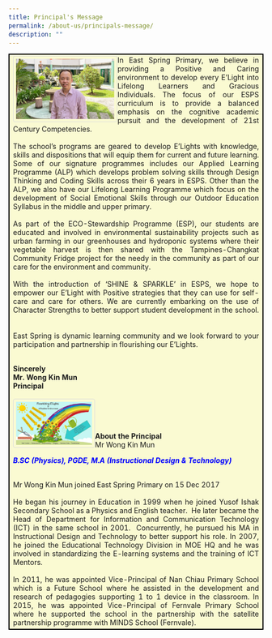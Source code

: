 ```yaml
---
title: Principal's Message
permalink: /about-us/principals-message/
description: ""
---
```

<style>
table, th, td {
  border: 1px solid black;
  border-collapse: collapse;
  background-color: lightgoldenrodyellow;
	text-align: justify;
}
.container {
  position: left;
  width: 40%;
}
img {
  border: 1px solid #ddd;
  border-radius: 4px;
  padding: 5px;
  width: 150px;
	  background-repeat: no-repeat;
  background-size: 200px 50px;
}
img {
  float: left;
}

/* Solid border */
hr.solid {
  border-top: 3px solid #bbb;
}
</style>


<table style="width:100%">
  <tbody>
<tr>
<td> <div class="container">
<img style="width:100%" class="image" alt="Avatar" src="/images/mr%20wong%20garden.jpg">
</div>
In East Spring Primary, we believe in providing a Positive and Caring environment to develop every E’Light into Lifelong Learners and Gracious Individuals. The focus of our ESPS curriculum is to provide a balanced emphasis on the cognitive academic pursuit and the development of 21st Century Competencies.&nbsp;
<br><br>
The school’s programs are geared to develop E’Lights with knowledge, skills and dispositions that will equip them for current and future learning. Some of our signature programmes includes our Applied Learning Programme (ALP) which develops problem solving skills through Design Thinking and Coding Skills across their 6 years in ESPS. Other than the ALP, we also have our Lifelong Learning Programme which focus on the development of Social Emotional Skills through our Outdoor Education Syllabus in the middle and upper primary.
<br><br>
As part of the ECO-Stewardship Programme (ESP), our students are educated and involved in environmental sustainability projects such as urban farming in our greenhouses and hydroponic systems where their vegetable harvest is then shared with the Tampines-Changkat Community Fridge project for the needy in the community as part of our care for the environment and community.&nbsp;&nbsp;&nbsp; &nbsp;
<br><br>
With the introduction of ‘SHINE &amp; SPARKLE’ in ESPS, we hope to empower our E’Light with Positive strategies that they can use for self-care and care for others. We are currently embarking on the use of Character Strengths to better support student development in the school. &nbsp;
<br><br>
East Spring is dynamic learning community and we look forward to your participation and partnership in flourishing our E’Lights. 
<br><br>

<b>Sincerely<br>
Mr. Wong Kin Mun<br>
	Principal</b><br><br>
<img src="/images/positive%20environment.jpeg">
	<br>
<br>

<br><b>About the Principal</b><br>
Mr Wong Kin Mun<br>

<p style="color:blue">	<b><i>B.SC (Physics), PGDE, M.A (Instructional Design &amp; Technology)</i></b></p>
<br>
Mr Wong Kin Mun joined East Spring Primary on 15 Dec 2017
<br><br>
He began his journey in Education in 1999 when he joined Yusof Ishak Secondary School as a Physics and English teacher.&nbsp; He later became the Head of Department for Information and Communication Technology (ICT) in the same school in 2001.&nbsp; Concurrently, he pursued his MA in Instructional Design and Technology to better support his role. In 2007, he joined the Educational Technology Division in MOE HQ and he was involved in standardizing the E-learning systems and the training of ICT Mentors.
<br><br>
In 2011, he was appointed Vice-Principal of Nan Chiau Primary School which is a Future School where he assisted in the development and research of pedagogies supporting 1 to 1 device in the classroom. In 2015, he was appointed Vice-Principal of Fernvale Primary School where he supported the school in the partnership with the satellite partnership programme with MINDS School (Fernvale).
<br>

</td>
</tr>
</tbody></table>